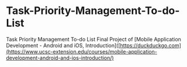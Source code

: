# Task-Priority-Management-To-do-List
Task Priority Management To-do List
Final Project of [Mobile Application Development - Android and iOS, Introduction]([https://duckduckgo.com](https://www.ucsc-extension.edu/courses/mobile-application-development-android-and-ios-introduction/)
